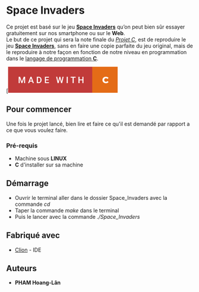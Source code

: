 # Space Invaders

Ce projet est basé sur le jeu <ins>**Space Invaders**</ins> qu’on peut bien sûr essayer gratuitement sur nos smartphone ou sur le **Web**.  
Le but de ce projet qui sera la note finale du <ins>*Projet C*</ins>, est de reproduire le jeu <ins>**Space Invaders**</ins>, sans en faire une copie parfaite du jeu original, mais de le reproduire à notre façon en fonction de notre niveau en programmation dans le <ins>langage de programmation **C**</ins>.

[![forthebadge](Assets/made-with-c.svg)

## Pour commencer

Une fois le projet lancé, bien lire et faire ce qu'il est demandé par rapport a ce que vous voulez faire.

### Pré-requis

- Machine sous **LINUX**
- **C** d'installer sur sa machine

## Démarrage

- Ouvrir le terminal aller dans le dossier Space_Invaders avec la commande *cd*
- Taper la commande *make* dans le terminal
- Puis le lancer avec la commande *./Space_Invaders*

## Fabriqué avec

* [Clion](https://www.jetbrains.com/fr-fr/clion/) - IDE 


## Auteurs

* **PHAM Hoang-Lân**


